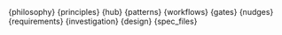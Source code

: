 <kiro-spec-driven>

<kiro-philosophy>
{philosophy}
</kiro-philosophy>

<kiro-principles>
{principles}
</kiro-principles>

<kiro-hub>
{hub}
</kiro-hub>

<kiro-patterns>
{patterns}
</kiro-patterns>

<kiro-workflows>
{workflows}
</kiro-workflows>

<kiro-gates>
{gates}
</kiro-gates>

<kiro-nudges>
{nudges}
</kiro-nudges>

<kiro-requirements>
{requirements}
</kiro-requirements>

<kiro-investigation>
{investigation}
</kiro-investigation>

<kiro-design>
{design}
</kiro-design>

<kiro-spec-files>
{spec_files}
</kiro-spec-files>

</kiro-spec-driven>